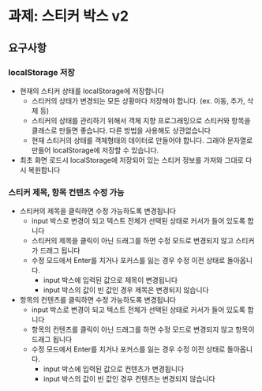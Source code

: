 # 과제: 스티커 박스 v2

## 요구사항

### localStorage 저장

-   현재의 스티커 상태를 localStorage에 저장합니다
    -   스티커의 상태가 변경되는 모든 상황마다 저장해야 합니다. (ex. 이동, 추가, 삭제 등)
    -   스티커의 상태를 관리하기 위해서 객체 지향 프로그래밍으로 스티커와 항목을 클래스로 만들면 좋습니다. 다른 방법을 사용해도 상관없습니다
    -   현재 스티커의 상태를 객체형태의 데이터로 만들어야 합니다. 그래야 문자열로 만들어 localStorage에 저장할 수 있습니다.
-   최초 화면 로드시 localStorage에 저장되어 있는 스티커 정보를 가져와 그대로 다시 복원합니다

### 스티커 제목, 항목 컨텐츠 수정 가능

-   스티커의 제목을 클릭하면 수정 가능하도록 변경됩니다
    -   input 박스로 변경이 되고 텍스트 전체가 선택된 상태로 커서가 들어 있도록 합니다
    -   스티커의 제목을 클릭이 아닌 드래그를 하면 수정 모드로 변경되지 않고 스티커가 드래그 됩니다
    -   수정 모드에서 Enter를 치거나 포커스를 잃는 경우 수정 이전 상태로 돌아옵니다.
        -   input 박스에 입력된 값으로 제목이 변경됩니다
        -   input 박스의 값이 빈 값인 경우 제목은 변경되지 않습니다
-   항목의 컨텐츠를 클릭하면 수정 가능하도록 변경됩니다
    -   input 박스로 변경이 되고 텍스트 전체가 선택된 상태로 커서가 들어 있도록 합니다
    -   항목의 컨텐츠를 클릭이 아닌 드래그를 하면 수정 모드로 변경되지 않고 항목이 드래그 됩니다
    -   수정 모드에서 Enter를 치거나 포커스를 잃는 경우 수정 이전 상태로 돌아옵니다.
        -   input 박스에 입력된 값으로 컨텐츠가 변경됩니다
        -   input 박스의 값이 빈 값인 경우 컨텐츠는 변경되지 않습니다
